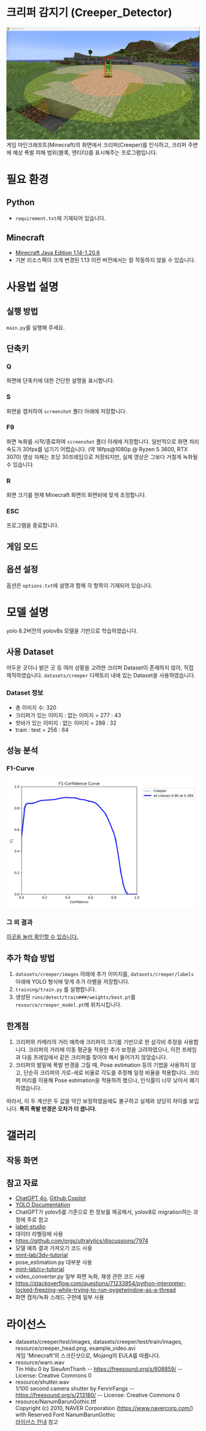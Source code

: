 # 크리퍼 감지기 (Creeper_Detector)
![Title image](readme/Title.png)\
게임 마인크래프트(Minecraft)의 화면에서 크리퍼(Creeper)를 인식하고,
크리퍼 주변에 예상 폭발 피해 범위(블록, 엔티티)를 표시해주는 프로그램입니다.

# 필요 환경
## Python
- `requirement.txt`에 기재되어 있습니다.

## Minecraft
- [Minecraft Java Edition 1.14-1.20.6](https://www.minecraft.net/)
 - 기본 리소스팩이 크게 변경된 1.13 이전 버전에서는 잘 작동하지 않을 수 있습니다.

# 사용법 설명

## 실행 방법
`main.py`를 실행해 주세요.

## 단축키
### Q
화면에 단축키에 대한 간단한 설명을 표시합니다.
### S
화면을 캡처하여 `screenshot` 폴더 아래에 저장합니다.
### F9
화면 녹화를 시작/종료하여 `screenshot` 폴더 아래에 저장합니다. 일반적으로 화면 처리 속도가 30fps를 넘기기 어렵습니다. (약 16fps@1080p @ Ryzen 5 3600, RTX 3070) 영상 자체는 초당 30프레임으로 저장되지만, 실제 영상은 그보다 거칠게 녹화될 수 있습니다.
### R
화면 크기를 현재 Minecraft 화면의 화면비에 맞게 조정합니다.
### ESC
프로그램을 종료합니다.

## 게임 모드

## 옵션 설정
옵션은 `options.txt`에 설명과 함께 각 항목이 기재되어 있습니다.

# 모델 설명
yolo 8.2버전의 yolov8s 모델을 기반으로 학습하였습니다.

## 사용 Dataset
어두운 곳이나 밝은 곳 등 여러 상황을 고려한 크리퍼 Dataset이 존재하지 않아, 직접 제작하였습니다. 
`datasets/creeper` 디렉토리 내에 있는 Dataset을 사용하였습니다.

### Dataset 정보
- 총 이미지 수: 320
- 크리퍼가 있는 이미지 : 없는 이미지 = 277 : 43
- 핫바가 있는 이미지 : 없는 이미지 = 288 : 32
- train : test = 256 : 64

## 성능 분석
### F1-Curve
![F1-Score](readme/F1_curve_320.png)
### 그 외 결과
[이곳을 눌러 확인할 수 있습니다.](readme/model_results.csv)

## 추가 학습 방법
1. `datasets/creeper/images` 아래에 추가 이미지를, `datasets/creeper/labels` 아래에 YOLO 형식에 맞게 추가 라벨을 저장합니다.
2. `training/train.py` 를 실행합니다.
3. 생성된 `runs/detect/train###/weights/best.pt`를 `resource/creeper_model.pt`에 위치시킵니다.

## 한계점
1. 크리퍼와 카메라의 거리 예측에 크리퍼의 크기를 기반으로 한 삼각비 추정을 사용합니다.
크리퍼의 거리에 이동 평균을 적용한 추가 보정을 고려하였으나, 이전 프레임과 다음 프레임에서 같은 크리퍼를 찾아야 해서 들어가지 않았습니다.
2. 크리퍼의 발밑에 폭발 반경을 그릴 때, Pose estimation 등의 기법을 사용하지 않고,
단순히 크리퍼의 가로-세로 비율로 각도를 추정해 일정 비율을 적용합니다.
크리퍼 머리를 이용해 Pose estimation을 적용하려 했으나, 인식률이 너무 낮아서 폐기하였습니다.

따라서, 이 두 계산은 두 값을 약간 보정하였음에도 불구하고 실제와 상당히 차이를 보입니다. **특히 폭발 반경은 오차가 더 큽니다.**

# 갤러리
## 작동 화면


## 참고 자료
- [ChatGPT 4o](https://chatgpt.com), [Github Copilot](https://github.com/features/copilot)
- [YOLO Documentation](https://docs.ultralytics.com/ko)
 - ChatGPT가 yolov5를 기준으로 한 정보를 제공해서, yolov8로 migration하는 과정에 주로 참고
- [label-studio](https://github.com/HumanSignal/label-studio)
 - 데이터 라벨링에 사용
- https://github.com/orgs/ultralytics/discussions/7974
 - 모델 예측 결과 가져오기 코드 사용
- [mint-lab/3dv-tutorial](https://github.com/mint-lab/3dv_tutorial)
 - pose_estimation.py 대부분 사용
- [mint-lab/cv-tutorial](https://github.com/mint-lab/cv_tutorial)
 - video_converter.py 일부 화면 녹화, 재생 관련 코드 사용
- https://stackoverflow.com/questions/71233954/python-interpreter-locked-freezing-while-trying-to-run-pygetwindow-as-a-thread
 - 화면 캡처/녹화 스레드 구현에 일부 사용

# 라이선스
- datasets/creeper/test/images, datasets/creeper/test/train/images, resource/creeper_head.png, example_video.avi\
게임 'Minecraft'의 스크린샷으로, Mojang의 EULA를 따릅니다.
- resource/warn.wav\
Tin Hiệu 0 by SieuAmThanh -- https://freesound.org/s/608859/ -- License: Creative Commons 0
- resource/shutter.wav\
1/100 second camera shutter by FenrirFangs -- https://freesound.org/s/213180/ -- License: Creative Commons 0
- resource/NanumBarunGothic.ttf\
Copyright (c) 2010, NAVER Corporation (https://www.navercorp.com/) with Reserved Font NanumBarunGothic\
[라이선스 안내](https://help.naver.com/service/30016/contents/18088) 참고